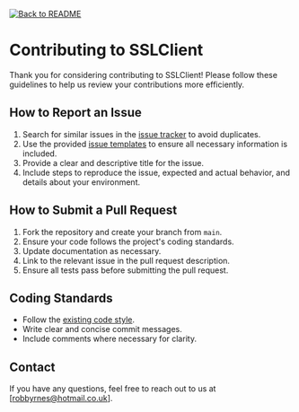 [![Back to README](https://img.shields.io/badge/Back_to-_README-blue?style=for-the-badge)](../README.md)

# Contributing to SSLClient

Thank you for considering contributing to SSLClient! Please follow these guidelines to help us review your contributions more efficiently.

## How to Report an Issue

1. Search for similar issues in the [issue tracker](https://github.com/govorox/SSLClient/issues) to avoid duplicates.
2. Use the provided [issue templates](https://github.com/govorox/SSLClient/tree/master/.github/ISSUE_TEMPLATE) to ensure all necessary information is included.
3. Provide a clear and descriptive title for the issue.
4. Include steps to reproduce the issue, expected and actual behavior, and details about your environment.

## How to Submit a Pull Request

1. Fork the repository and create your branch from `main`.
2. Ensure your code follows the project's coding standards.
3. Update documentation as necessary.
4. Link to the relevant issue in the pull request description.
5. Ensure all tests pass before submitting the pull request.

## Coding Standards

- Follow the [existing code style](CODEGUIDE.md).
- Write clear and concise commit messages.
- Include comments where necessary for clarity.

## Contact
If you have any questions, feel free to reach out to us at [robbyrnes@hotmail.co.uk].
